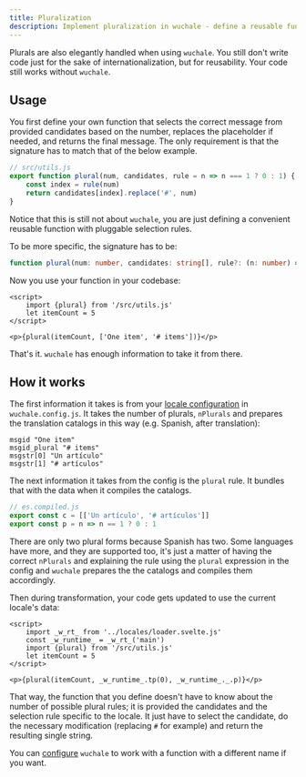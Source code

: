 ```yaml
---
title: Pluralization
description: Implement pluralization in wuchale - define a reusable function to select the correct message based on number, integrate locale-specific rules, and handle translations seamlessly.
---
```


Plurals are also elegantly handled when using `wuchale`. You still don't write
code just for the sake of internationalization, but for reusability. Your code
still works without `wuchale`.

## Usage

You first define your own function that selects the correct message from provided
candidates based on the number, replaces the placeholder if needed, and returns
the final message. The only requirement is that the signature has to match that of
the below example.

```javascript
// src/utils.js
export function plural(num, candidates, rule = n => n === 1 ? 0 : 1) {
    const index = rule(num)
    return candidates[index].replace('#', num)
}
```

Notice that this is still not about `wuchale`, you are just defining a
convenient reusable function with pluggable selection rules.

To be more specific, the signature has to be:

```ts
function plural(num: number, candidates: string[], rule?: (n: number) => number): string
```

Now you use your function in your codebase:

```svelte
<script>
    import {plural} from '/src/utils.js'
    let itemCount = 5
</script>

<p>{plural(itemCount, ['One item', '# items'])}</p>
```

That's it. `wuchale` has enough information to take it from there.

## How it works

The first information it takes is from your [locale
configuration](/reference/config/#localeconf) in `wuchale.config.js`. It takes
the number of plurals, `nPlurals` and prepares the translation catalogs in this
way (e.g. Spanish, after translation):

```po title="es.po" ins="Un artículo" ins="# artículos"
msgid "One item"
msgid_plural "# items"
msgstr[0] "Un artículo"
msgstr[1] "# artículos"
```

The next information it takes from the config is the `plural` rule. It bundles that with the data when it compiles the catalogs.

```js
// es.compiled.js
export const c = [['Un artículo', '# artículos']]
export const p = n => n == 1 ? 0 : 1
```

There are only two plural forms because Spanish has two. Some languages have
more, and they are supported too, it's just a matter of having the correct
`nPlurals` and explaining the rule using the `plural` expression in the config
and `wuchale` prepares the the catalogs and compiles them accordingly.

Then during transformation, your code gets updated to use the current locale's data:

```svelte
<script>
    import _w_rt_ from '../locales/loader.svelte.js'
    const _w_runtime_ = _w_rt_('main')
    import {plural} from '/src/utils.js'
    let itemCount = 5
</script>

<p>{plural(itemCount, _w_runtime_.tp(0), _w_runtime_._.p)}</p>
```

That way, the function that you define doesn't have to know about the number of
possible plural rules; it is provided the candidates and the selection rule
specific to the locale. It just have to select the candidate, do the necessary
modification (replacing `#` for example) and return the resulting single
string.

You can [configure](/reference/adapter-common/#pluralsfunc) `wuchale` to work
with a function with a different name if you want.
